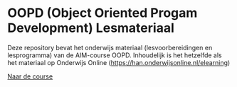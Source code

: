 # OOPD (Object Oriented Progam Development) Lesmateriaal

Deze repository bevat het onderwijs materiaal (lesvoorbereidingen en lesprogramma) van de AIM-course OOPD.
Inhoudelijk is het hetzelfde als het materiaal op Onderwijs Online (https://han.onderwijsonline.nl/elearning)

[Naar de course](https://han.onderwijsonline.nl/elearning)
